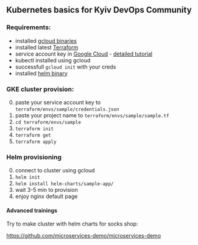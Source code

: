 ## Kubernetes basics for Kyiv DevOps Community 

### Requirements: 
- installed [gcloud binaries](https://cloud.google.com/sdk/docs/quickstart-mac-os-x)
 - installed latest [Terraform](https://www.terraform.io/downloads.html) 
 - service account key in [Google Cloud](https://console.cloud.google.com/apis/credentials) - [detailed tutorial](https://cloud.google.com/iam/docs/creating-managing-service-account-keys)
 - kubectl installed using gcloud
 - successfull `gcloud init` with your creds
 - installed [helm binary](https://github.com/kubernetes/helm/blob/master/docs/install.md)
 
### GKE cluster provision: 
0. paste your service account key to `terraform/envs/sample/credentials.json`
1. paste your project name to `terraform/envs/sample/sample.tf`
2. `cd terraform/envs/sample`
3. `terraform init`
4. `terraform get`
5. `terraform apply`

### Helm provisioning
0. connect to cluster using gcloud 
1. `helm init`
2. `helm install helm-charts/sample-app/`
3. wait 3-5 min to provision 
4. enjoy nginx default page

#### Advanced trainings
Try to make cluster with helm charts for socks shop: 

https://github.com/microservices-demo/microservices-demo
